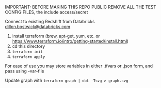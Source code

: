 IMPORTANT: BEFORE MAKING THIS REPO PUBLIC REMOVE ALL THE TEST CONFIG FILES, the include access/secret

Connect to existing Redshift from Databricks
dillon.bostwick@databricks.com

1. Install terraform (brew, apt-get, yum, etc. or https://www.terraform.io/intro/getting-started/install.html)
2. cd this directory
3. `terraform init`
4. `terraform apply`

For ease of use you may store variables in either .tfvars or .json form, and pass using -var-file

Update graph with `terraform graph | dot -Tsvg > graph.svg`
